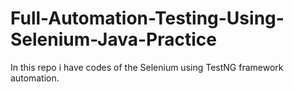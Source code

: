 # Full-Automation-Testing-Using-Selenium-Java-Practice
In this repo i have codes of the Selenium using TestNG framework automation. 
